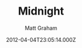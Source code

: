 ---
title: Midnight
github: 'https://github.com/mattgraham/midnight'
demo: 'https://madebygraham.com/midnight/'
author: Matt Graham
ssg:
  - Jekyll
cms:
  - No Cms
date: 2012-04-04T23:05:14.000Z
github_branch: master
description: 'GitHub Pages Theme: Midnight'
stale: true
---